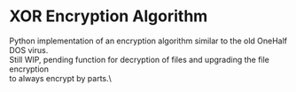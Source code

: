 # XOR Encryption Algorithm
Python implementation of an encryption algorithm similar to the old OneHalf DOS virus.\
Still WIP, pending function for decryption of files and upgrading the file encryption\
to always encrypt by parts.\
